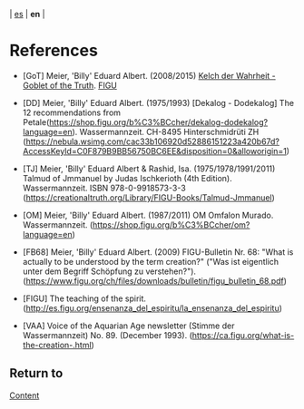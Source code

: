 | [es](../español/referencias.md) | **en** |

# References

<a name="GoT"></a>
- [GoT] Meier, 'Billy' Eduard Albert. (2008/2015) [Kelch der Wahrheit - Goblet of the Truth](https://www.figu.org/ch/files/downloads/buecher/figu-kelch_der_wahrheit_goblet-of-the-truth_v_20150307.pdf). [FIGU](https://www.figu.org)

<a name="DD"></a>
- [DD] Meier, 'Billy' Eduard Albert. (1975/1993) [Dekalog - Dodekalog] The 12 recommendations from Petale(https://shop.figu.org/b%C3%BCcher/dekalog-dodekalog?language=en). Wassermannzeit.
  CH-8495 Hinterschmidrüti ZH
  (https://nebula.wsimg.com/cac33b106920d52886151223a420b67d?AccessKeyId=C0F879B9BB56750BC6EE&disposition=0&alloworigin=1)

<a name="TJ"></a>
- [TJ] Meier, 'Billy' Eduard Albert & Rashid, Isa. (1975/1978/1991/2011) Talmud of Jmmanuel by Judas Ischkerioth (4th Edition). Wassermannzeit.
  ISBN 978-0-9918573-3-3
  (https://creationaltruth.org/Library/FIGU-Books/Talmud-Jmmanuel)

<a name="OM"></a>
- [OM] Meier, 'Billy' Eduard Albert. (1987/2011) OM Omfalon Murado. Wassermannzeit. 
  (https://shop.figu.org/b%C3%BCcher/om?language=en)

<a name="FB68"></a>
- [FB68] Meier, 'Billy' Eduard Albert. (2009) FIGU-Bulletin Nr. 68: "What is actually to be understood by the term creation?" ("Was ist eigentlich unter dem Begriff Schöpfung zu verstehen?"). 
  (https://www.figu.org/ch/files/downloads/bulletin/figu_bulletin_68.pdf)

<a name="FIGU"></a>
- [FIGU] The teaching of the spirit.
  (http://es.figu.org/ensenanza_del_espiritu/la_ensenanza_del_espiritu)

<a name="VAA"></a>
- [VAA] Voice of the Aquarian Age newsletter (Stimme der Wassermannzeit) No. 89.  (December 1993).
(https://ca.figu.org/what-is-the-creation-.html)


## Return to

[Content](./content.md)
